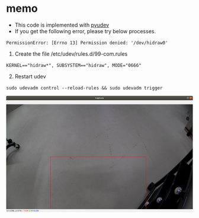 # memo
- This code is implemented with [pyudev](https://github.com/pyudev/pyudev)
- If you get the following error, please try below processes.
```
PermissionError: [Errno 13] Permission denied: '/dev/hidraw0'
```
1. Create the file /etc/udev/rules.d/99-com.rules
```99-com.rules
KERNEL=="hidraw*", SUBSYSTEM=="hidraw", MODE="0666"
```
2. Restart udev
```
sudo udevadm control --reload-rules && sudo udevadm trigger
```

![screenshot of demo_lower_center_roi.py](https://github.com/yuki-inaho/see3cam_with_roi_autoexposure/blob/main/Screenshot.png)